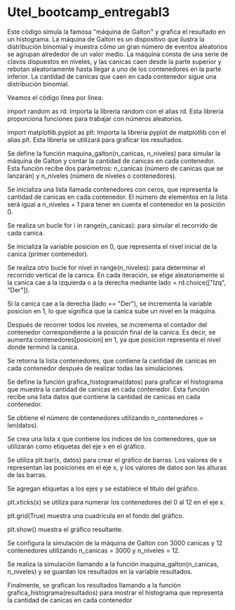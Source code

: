 # Utel_bootcamp_entregabl3


Este código simula la famosa "máquina de Galton" y grafica el resultado en un histograma. La máquina de Galton es un dispositivo que ilustra la distribución binomial y muestra cómo un gran número de eventos aleatorios se agrupan alrededor de un valor medio. La máquina consta de una serie de clavos dispuestos en niveles, y las canicas caen desde la parte superior y rebotan aleatoriamente hasta llegar a uno de los contenedores en la parte inferior. La cantidad de canicas que caen en cada contenedor sigue una distribución binomial.

Veamos el código línea por línea:

import random as rd: Importa la librería random con el alias rd. Esta librería proporciona funciones para trabajar con números aleatorios.

import matplotlib.pyplot as plt: Importa la librería pyplot de matplotlib con el alias plt. Esta librería se utilizará para graficar los resultados.

Se define la función maquina_galton(n_canicas, n_niveles) para simular la máquina de Galton y contar la cantidad de canicas en cada contenedor. Esta función recibe dos parámetros: n_canicas (número de canicas que se lanzarán) y n_niveles (número de niveles o contenedores).

Se inicializa una lista llamada contenedores con ceros, que representa la cantidad de canicas en cada contenedor. El número de elementos en la lista será igual a n_niveles + 1 para tener en cuenta el contenedor en la posición 0.

Se realiza un bucle for i in range(n_canicas): para simular el recorrido de cada canica.

Se inicializa la variable posicion en 0, que representa el nivel inicial de la canica (primer contenedor).

Se realiza otro bucle for nivel in range(n_niveles): para determinar el recorrido vertical de la canica. En cada iteración, se elige aleatoriamente si la canica cae a la izquierda o a la derecha mediante lado = rd.choice(["Izq", "Der"]).

Si la canica cae a la derecha (lado == "Der"), se incrementa la variable posicion en 1, lo que significa que la canica sube un nivel en la máquina.

Después de recorrer todos los niveles, se incrementa el contador del contenedor correspondiente a la posición final de la canica. Es decir, se aumenta contenedores[posicion] en 1, ya que posicion representa el nivel donde terminó la canica.

Se retorna la lista contenedores, que contiene la cantidad de canicas en cada contenedor después de realizar todas las simulaciones.

Se define la función grafica_histograma(datos) para graficar el histograma que muestra la cantidad de canicas en cada contenedor. Esta función recibe una lista datos que contiene la cantidad de canicas en cada contenedor.

Se obtiene el número de contenedores utilizando n_contenedores = len(datos).

Se crea una lista x que contiene los índices de los contenedores, que se utilizarán como etiquetas del eje x en el gráfico.

Se utiliza plt.bar(x, datos) para crear el gráfico de barras. Los valores de x representan las posiciones en el eje x, y los valores de datos son las alturas de las barras.

Se agregan etiquetas a los ejes y se establece el título del gráfico.

plt.xticks(x) se utiliza para numerar los contenedores del 0 al 12 en el eje x.

plt.grid(True) muestra una cuadrícula en el fondo del gráfico.

plt.show() muestra el gráfico resultante.

Se configura la simulación de la máquina de Galton con 3000 canicas y 12 contenedores utilizando n_canicas = 3000 y n_niveles = 12.

Se realiza la simulación llamando a la función maquina_galton(n_canicas, n_niveles) y se guardan los resultados en la variable resultados.

Finalmente, se grafican los resultados llamando a la función grafica_histograma(resultados) para mostrar el histograma que representa la cantidad de canicas en cada contenedor
